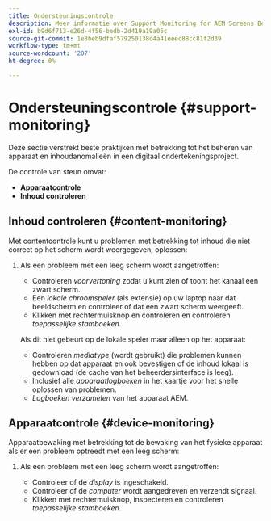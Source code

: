 ```yaml
---
title: Ondersteuningscontrole
description: Meer informatie over Support Monitoring for AEM Screens Best Practices.
exl-id: b9d6f713-e26d-4f56-bedb-2d419a19a05c
source-git-commit: 1e8beb9dfaf579250138d4a41eeec88cc81f2d39
workflow-type: tm+mt
source-wordcount: '207'
ht-degree: 0%

---
```


# Ondersteuningscontrole {#support-monitoring}

Deze sectie verstrekt beste praktijken met betrekking tot het beheren van apparaat en inhoudanomalieën in een digitaal ondertekeningsproject.

De controle van steun omvat:

* **Apparaatcontrole**
* **Inhoud controleren**

## Inhoud controleren {#content-monitoring}

Met contentcontrole kunt u problemen met betrekking tot inhoud die niet correct op het scherm wordt weergegeven, oplossen:

1. Als een probleem met een leeg scherm wordt aangetroffen:

   * Controleren *voorvertoning* zodat u kunt zien of toont het kanaal een zwart scherm.
   * Een *lokale chroomspeler* (als extensie) op uw laptop naar dat beeldscherm en controleer of dat een zwart scherm weergeeft.
   * Klikken met rechtermuisknop en controleren en controleren *toepasselijke stamboeken*.

   Als dit niet gebeurt op de lokale speler maar alleen op het apparaat:

   * Controleren *mediatype* (wordt gebruikt) die problemen kunnen hebben op dat apparaat en ook bevestigen of de inhoud lokaal is gedownload (de cache van het beheerdersinterface is leeg).
   * Inclusief alle *apparaatlogboeken* in het kaartje voor het snelle oplossen van problemen.
   * *Logboeken verzamelen* van het apparaat AEM.

## Apparaatcontrole {#device-monitoring}

Apparaatbewaking met betrekking tot de bewaking van het fysieke apparaat als er een probleem optreedt met een leeg scherm:

1. Als een probleem met een leeg scherm wordt aangetroffen:

   * Controleer of de *display* is ingeschakeld.
   * Controleer of de *computer* wordt aangedreven en verzendt signaal.
   * Klikken met rechtermuisknop, inspecteren en controleren *toepasselijke stamboeken*.

